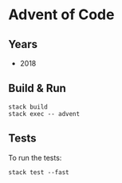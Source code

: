 # Advent of Code 

## Years

- 2018

## Build & Run

```
stack build
stack exec -- advent
```

## Tests

To run the tests:

```
stack test --fast
```
